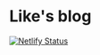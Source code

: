 # Like's blog

[![Netlify Status](https://api.netlify.com/api/v1/badges/620fd361-5dfd-426b-87ff-7bd5e721d0ef/deploy-status)](https://app.netlify.com/sites/likeblog/deploys)

